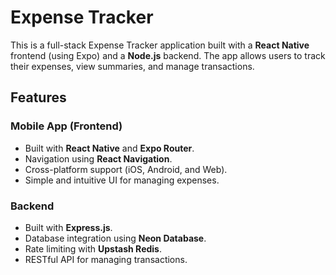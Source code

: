 # Expense Tracker

This is a full-stack Expense Tracker application built with a **React Native** frontend (using Expo) and a **Node.js** backend. The app allows users to track their expenses, view summaries, and manage transactions.

## Features

### Mobile App (Frontend)
- Built with **React Native** and **Expo Router**.
- Navigation using **React Navigation**.
- Cross-platform support (iOS, Android, and Web).
- Simple and intuitive UI for managing expenses.

### Backend
- Built with **Express.js**.
- Database integration using **Neon Database**.
- Rate limiting with **Upstash Redis**.
- RESTful API for managing transactions.
